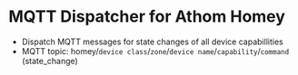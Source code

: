 # MQTT Dispatcher for Athom Homey

- Dispatch MQTT messages for state changes of all device capabillities
- MQTT topic: homey/`device class`/`zone`/`device name`/`capability`/`command` (state_change)
